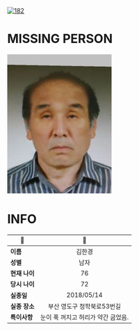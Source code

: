 [![182](https://img.shields.io/badge/%EC%8B%A4%EC%A2%85%EC%8B%A0%EA%B3%A0%EB%8A%94%20%EA%B5%AD%EB%B2%88%EC%97%86%EC%9D%B4-182-blue)](http://safe182.go.kr/index.do)

# MISSING PERSON

<img src="./missing_person.jpg">

# INFO

|🔑|💎|
|--|:--:|
|**이름**|김한경|
|**성별**|남자|
|**현재 나이**|76|
|**당시 나이**|72|
|**실종일**|2018/05/14|
|**실종 장소**|부산 영도구 청학북로53번길 |
|**특이사항**|눈이 푹 꺼지고 허리가 약간 굽었음.|
